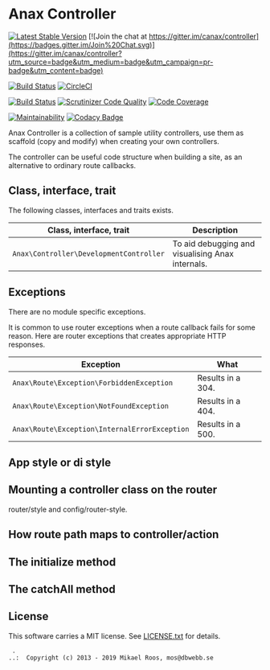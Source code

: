 Anax Controller
==================================

[![Latest Stable Version](https://poser.pugx.org/anax/controller/v/stable)](https://packagist.org/packages/anax/controller)
[![Join the chat at https://gitter.im/canax/controller](https://badges.gitter.im/Join%20Chat.svg)](https://gitter.im/canax/controller?utm_source=badge&utm_medium=badge&utm_campaign=pr-badge&utm_content=badge)

[![Build Status](https://travis-ci.org/canax/controller.svg?branch=master)](https://travis-ci.org/canax/controller)
[![CircleCI](https://circleci.com/gh/canax/controller.svg?style=svg)](https://circleci.com/gh/canax/controller)

[![Build Status](https://scrutinizer-ci.com/g/canax/controller/badges/build.png?b=master)](https://scrutinizer-ci.com/g/canax/controller/build-status/master)
[![Scrutinizer Code Quality](https://scrutinizer-ci.com/g/canax/controller/badges/quality-score.png?b=master)](https://scrutinizer-ci.com/g/canax/controller/?branch=master)
[![Code Coverage](https://scrutinizer-ci.com/g/canax/controller/badges/coverage.png?b=master)](https://scrutinizer-ci.com/g/canax/controller/?branch=master)

[![Maintainability](https://api.codeclimate.com/v1/badges/225b19ca0e961727e90b/maintainability)](https://codeclimate.com/github/canax/controller/maintainability)
[![Codacy Badge](https://api.codacy.com/project/badge/Grade/65c7dcf6e04848fea7432bae8f1ce117)](https://www.codacy.com/app/mosbth/controller?utm_source=github.com&amp;utm_medium=referral&amp;utm_content=canax/controller&amp;utm_campaign=Badge_Grade)

Anax Controller is a collection of sample utility controllers, use them as scaffold (copy and modify) when creating your own controllers.

The controller can be useful code structure when building a site, as an alternative to ordinary route callbacks.



Class, interface, trait
------------------

The following classes, interfaces and traits exists.

| Class, interface, trait                 | Description |
|-----------------------------------------|-------------|
| `Anax\Controller\DevelopmentController` | To aid debugging and visualising Anax internals. |



Exceptions
------------------

There are no module specific exceptions.

It is common to use router exceptions when a route callback fails for some reason. Here are router exceptions that creates appropriate HTTP responses.

| Exception                                     | What    |
|-----------------------------------------------|---------|
| `Anax\Route\Exception\ForbiddenException`     | Results in a 304. |
| `Anax\Route\Exception\NotFoundException`      | Results in a 404. |
| `Anax\Route\Exception\InternalErrorException` | Results in a 500. |



App style or di style
------------------



Mounting a controller class on the router
------------------

router/style and config/router-style.



How route path maps to controller/action
------------------



The initialize method
------------------



The catchAll method
------------------



License
------------------

This software carries a MIT license. See [LICENSE.txt](LICENSE.txt) for details.



```
 .  
..:  Copyright (c) 2013 - 2019 Mikael Roos, mos@dbwebb.se
```

